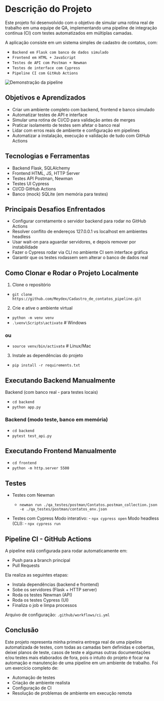 # Descrição do Projeto

Este projeto foi desenvolvido com o objetivo de simular uma rotina real de trabalho em uma equipe de QA, implementando uma pipeline de integração contínua (CI) com testes automatizados em múltiplas camadas.

A aplicação consiste em um sistema simples de cadastro de contatos, com:

- `Backend em Flask com banco de dados simulado`
- `Frontend em HTML + JavaScript`
- `Testes de API com Postman + Newman`
- `Testes de interface com Cypress`
- `Pipeline CI com GitHub Actions`

![Demonstração da pipeline](./artefato/pipeline-rodando.gif)

## Objetivos e Aprendizados
- Criar um ambiente completo com backend, frontend e banco simulado
- Automatizar testes de API e interface
- Simular uma rotina de CI/CD para validação antes de merges
- Praticar isolamento de testes sem afetar o banco real
- Lidar com erros reais de ambiente e configuração em pipelines
- Automatizar a instalação, execução e validação de tudo com GitHub Actions

## Tecnologias e Ferramentas
- Backend	Flask, SQLAlchemy
- Frontend	HTML, JS, HTTP Server
- Testes API	Postman, Newman
- Testes UI	Cypress
- CI/CD	GitHub Actions
- Banco (mock)	SQLite (em memória para testes)

## Principais Desafios Enfrentados
- Configurar corretamente o servidor backend para rodar no GitHub Actions
- Resolver conflito de endereços 127.0.0.1 vs localhost em ambientes headless
- Usar wait-on para aguardar servidores, e depois remover por instabilidade
- Fazer o Cypress rodar via CLI no ambiente CI sem interface gráfica
- Garantir que os testes rodassem sem alterar o banco de dados real

## Como Clonar e Rodar o Projeto Localmente
1. Clone o repositório
- `git clone https://github.com/Meydex/Cadastro_de_contatos_pipeline.git`

2. Crie e ative o ambiente virtual

- `python -m venv venv`
- `.\venv\Scripts\activate`     # Windows
### ou

- `source venv/bin/activate`   # Linux/Mac

3. Instale as dependências do projeto

- `pip install -r requirements.txt`
## Executando Backend Manualmente
Backend (com banco real - para testes locais)

- `cd backend`
- `python app.py`
### Backend (modo teste, banco em memória)

- `cd backend`
- `pytest test_api.py`

## Executando Frontend Manualmente

- `cd frontend`
- `python -m http.server 5500`

## Testes
- Testes com Newman
    - `newman run ./qa_testes/postman/Contatos.postman_collection.json -e ./qa_testes/postman/contatos_env.json`

- Testes com Cypress
    Modo interativo:
        - `npx cypress open`
    Modo headless (CLI):
        - `npx cypress run`

## Pipeline CI - GitHub Actions
A pipeline está configurada para rodar automaticamente em:

- Push para a branch principal
- Pull Requests

Ela realiza as seguintes etapas:

- Instala dependências (backend e frontend)
- Sobe os servidores (Flask + HTTP server)
- Roda os testes Newman (API)
- Roda os testes Cypress (UI)
- Finaliza o job e limpa processos

Arquivo de configuração: `.github/workflows/ci.yml`

## Conclusão
Este projeto representa minha primeira entrega real de uma pipeline automatizada de testes, com todas as camadas bem definidas e cobertas, deixei  planos de teste, casos de teste e algumas outras documentações e/ou testes mais elaborados de fora, pois o intuito do projeto é focar na automação e manutenção de uma pipeline em um ambiente de trabalho. Foi um exercício completo de:

- Automação de testes
- Criação de ambiente realista
- Configuração de CI
- Resolução de problemas de ambiente em execução remota



